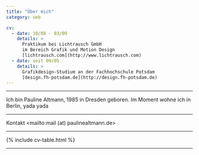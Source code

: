 ```yaml
---
title: "Über mich"
category: ueb

cv:
  - date: 10/08 - 03/09
    details: >
      Praktikum bei Lichtrausch GmbH
      im Bereich Grafik und Motion Design
      [lichtrausch.com](http://www.lichtrausch.com)
  - date: seit 09/05
    details: >
      Grafikdesign-Studium an der Fachhochschule Potsdam
      [design.fh-potsdam.de](http://design.fh-potsdam.de)
---
```


*****

Ich bin Pauline Altmann, 1985 in Dresden geboren. Im Moment wohne ich in Berlin, yada yada

*****

Kontakt <mailto:mail (at) paulinealtmann.de>

*****

{% include cv-table.html %}

*****

